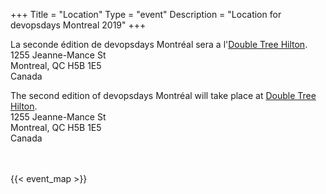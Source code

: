 +++
Title = "Location"
Type = "event"
Description = "Location for devopsdays Montreal 2019"
+++

La seconde édition de devopsdays Montréal sera a l'[Double Tree Hilton](https://doubletree3.hilton.com/en/hotels/quebec/doubletree-by-hilton-montreal-YMQDTDT/maps-directions/index.html).
<br>
1255 Jeanne-Mance St<br>
Montreal, QC  H5B 1E5<br>
Canada<br>

The second edition of devopsdays Montréal will take place at [Double Tree Hilton](https://doubletree3.hilton.com/en/hotels/quebec/doubletree-by-hilton-montreal-YMQDTDT/maps-directions/index.html).
<br>
1255 Jeanne-Mance St<br>
Montreal, QC  H5B 1E5<br>
Canada<br>

<br><br>
 {{< event_map >}}

<!-- Uncomment this only if you have set the coordinates for your location in the config yaml. Get Latitude and Longitude of a Point: http://itouchmap.com/latlong.html -->
<!-- {{< event_map >}} -->
